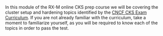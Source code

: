 <!-- CKS Self-Study Mod 1 -->

In this module of the RX-M online CKS prep course we will be covering the cluster setup and hardening topics identified by the [CNCF CKS Exam Curriculum](https://github.com/cncf/curriculum/blob/master/CKS_Curriculum_%20v1.20.pdf). If you are not already familiar with the curriculum, take a moment to familiarize yourself, as you will be required to know each of the topics in order to pass the test.